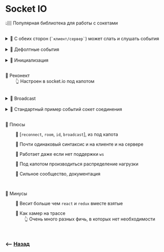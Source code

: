 # Socket IO
👆🏽 Популярная библиотека для работы с сокетами

<br>

<details>
<summary> 💠 С обеих сторон (<code>`клиент/сервер`</code>) может слать и слушать события</summary>

![illustration](https://raw.githubusercontent.com/webster6667/documentation/master/documentation-data/illustrations/dd-up.svg)

<details>
<summary> 🔹 Клиент</summary>

----

```typescript jsx
socket.emit('writeMessage', {username})

socket.on('messageWritten', ({messagesList}) => {
    // handle
})
```

----

</details>

<details>
<summary> 🔹 Сервер </summary>

----

```typescript jsx
socket.on('writeMessage', function ({message, username}) {
    socket.emit('messageWritten', {messagesList})
});
```

----

</details>


![illustration](https://raw.githubusercontent.com/webster6667/documentation/master/documentation-data/illustrations/dd-down.svg)

</details>

<br>

<details>
<summary> 💠 Дефолтные события </summary>

![illustration](https://raw.githubusercontent.com/webster6667/documentation/master/documentation-data/illustrations/dd-up.svg)

🔹 Клиент

&emsp;&emsp; 🎯 `connect`  
&emsp;&emsp;&emsp;&emsp; 👆 Работа с сервером по  `socket.io` возможна

---

🔹 Сервер

&emsp;&emsp; 🎯 `connection`  
&emsp;&emsp;&emsp;&emsp; 👆 Клиент успешно присоединен, можно работать

&emsp;&emsp; 🎯 `disconnect`  
&emsp;&emsp;&emsp;&emsp; 👆 Клиент был отключен

![illustration](https://raw.githubusercontent.com/webster6667/documentation/master/documentation-data/illustrations/dd-down.svg)

</details>

<br>

<details>
<summary> 💠 Инициализация </summary>

![illustration](https://raw.githubusercontent.com/webster6667/documentation/master/documentation-data/illustrations/dd-up.svg)

<details>
<summary> 🔹 Клиент </summary>

----

```typescript jsx
useEffect(() => {

        const socketInitializer = async () => {
            await fetch('/api/socket') // 👉🏼 Инит запрос на экшен сокета
            const socket = io()
            setWs(io())

            socket.on('connect', () => { // 👉🏼 Дефолтное событие устанавливающее соединение
                socket.emit('connecting', {username}) // 👉🏼 Кастомное событие, записывающеее на сервер данны подключенного юзера 
            })
        }

        socketInitializer()
}, [])
```

----

</details>

<details>
<summary> 🔹 Сервер</summary>

----

```typescript jsx
const SocketHandler = (req, res) => {
    if (res.socket.server.io) {
        console.log('Socket is already running')
    } else {
        const io = new Server(res.socket.server)
        res.socket.server.io = io
        
        io.on('connection', socket => { // 👉🏼 Дефолтное событие устанавливающее соединение

            socket.on('connecting', ({username}) => { // 👉🏼 Кастомное событие, записывающеее данные подключенного юзера
                socket.username = username
            })
        })

    }
    res.end()
}
```

----

</details>

![illustration](https://raw.githubusercontent.com/webster6667/documentation/master/documentation-data/illustrations/dd-down.svg)

</details>

<br>

💠 Реконект  
&emsp;&emsp; 👆 Настроен в socket.io под капотом     

<br>

<details>
<summary> 💠 Broadcast</summary>

![illustration](https://raw.githubusercontent.com/webster6667/documentation/master/documentation-data/illustrations/dd-up.svg)

&emsp;&emsp; 👆 Рассылка со стороны сервера всем подключенным юзерам, кроме отправителя событий

<details>
<summary> 📜 <code>server broadcast</code></summary>

----

```typescript jsx
let connectedUserList = []

const SocketHandler = (req, res) => {
    if (res.socket.server.io) {
        console.log('Socket is already running')
    } else {
        const io = new Server(res.socket.server)
        res.socket.server.io = io
        
        io.on('connection', socket => {

            socket.on('connecting', ({username}) => {
                socket.username = username
                const isSessionExist = Boolean(connectedUserList.find((item) => item.username === username))

                if (!isSessionExist) {
                    connectedUserList.push({username})
                }

                socket.broadcast.emit('joined', {connectedUserList}) // 👉🏼 Разослать всем подключенным юзерам кроме того который подклчился, актуальный список подключенных юзеров 
            })
        })

    }
    res.end()
}
```

----

</details>

![illustration](https://raw.githubusercontent.com/webster6667/documentation/master/documentation-data/illustrations/dd-down.svg)

</details>

<br>

<details>
<summary> 💠 Стандартный пример событий сокет соединения</summary>

![illustration](https://raw.githubusercontent.com/webster6667/documentation/master/documentation-data/illustrations/dd-up.svg)

<details>
<summary> 🔹 Клиент</summary>

----

```typescript jsx
import {useState, useEffect} from 'react'
import io, { Socket } from "socket.io-client";



export const useSocket = ({username, onConnected, onJoined, onDisconnected, onMessageWritten}) => {
    const [ws, setWs] = useState<undefined | Socket>()

    useEffect(() => {

        const socketInitializer = async () => {
            await fetch('/api/socket')
            const socket = io()
            setWs(io())

            socket.on('connect', () => {
                socket.emit('connecting', {username})
            })

            socket.on('connected', ({connectedUserList, messagesList}) => {
                onConnected({connectedUserList, messagesList})
            })

            socket.on('joined', ({connectedUserList}) => {
                onJoined(connectedUserList)
            })

            socket.on('disconnected', ({connectedUserList}) => {
                onDisconnected(connectedUserList)
            })

            socket.on('messageWritten', ({messagesList}) => {
                onMessageWritten(messagesList)
            })

        }

        socketInitializer()

    }, [])

    const sendMessage = (data) => {
        ws.emit('writeMessage', {...data, username})
    }

    return {sendMessage}
}
```

----

<details>
<summary> 🔹 Сервер</summary>

----

```typescript jsx
import {Server} from 'socket.io'

let connectedUserList = [],
    messagesList = []

const SocketHandler = (req, res) => {
    if (res.socket.server.io) {
        console.log('Socket is already running')
    } else {
        const io = new Server(res.socket.server)
        res.socket.server.io = io
        
        io.on('connection', socket => {

            socket.on('connecting', ({username}) => {
                socket.username = username
                const isSessionExist = Boolean(connectedUserList.find((item) => item.username === username))

                if (!isSessionExist) {
                    connectedUserList.push({username})
                }

                socket.emit('connected', {connectedUserList, messagesList})
                socket.broadcast.emit('joined', {connectedUserList})
            })

            socket.on('disconnect', function () {
                connectedUserList = connectedUserList.filter((item) => item.username !== socket.username)
                
                socket.broadcast.emit('disconnected', {connectedUserList});
            });

            socket.on('writeMessage', function ({message, username}) {
                messagesList.push({username, message})

                socket.emit('messageWritten', {messagesList})
                socket.broadcast.emit('messageWritten', {messagesList})
            });



        })

    }
    res.end()
}

export default SocketHandler
```


----

</details>

</details>

![illustration](https://raw.githubusercontent.com/webster6667/documentation/master/documentation-data/illustrations/dd-down.svg)

</details>


<br>

💠 Плюсы

&emsp;&emsp; 🎯 [`reconnect`, `room`, `id`, `broadcast`],  из под капота      

&emsp;&emsp; 🎯 Почти одинаковый синтаксис и на клиенте и на сервере

&emsp;&emsp; 🎯 Работает даже если нет поддержки `ws`

&emsp;&emsp; 🎯 Под капотом производиться распределение нагрузки

&emsp;&emsp; 🎯 Сильное сообщество, документация

<br>

💠 Минусы

&emsp;&emsp; 🎯 Весит больше чем `react` и `redux` вместе взятые

&emsp;&emsp; 🎯 Как хамер на трассе  
&emsp;&emsp;&emsp;&emsp; 👆 Очень много разных фичь, в которых нет необходимости   


<br>

### ⟵ **<a href="../../readme.md">Назад</a>**